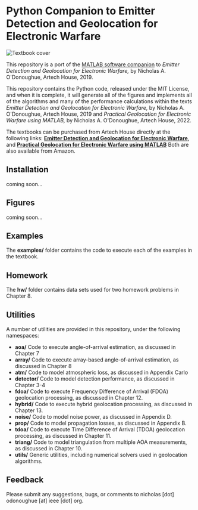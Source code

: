 # Python Companion to Emitter Detection and Geolocation for Electronic Warfare

![Textbook cover](https://us.artechhouse.com/Assets/ProductImages/5645_t.jpg "Emitter Detection and Geolocation for Electronic Warfare")

This repository is a port of the [MATLAB software companion](https://github.com/nodonoughue/emitter-detection-book/) to *Emitter Detection and Geolocation for Electronic Warfare,* by Nicholas A. O'Donoughue, Artech House, 2019.

This repository contains the Python code, released under the MIT License, and when it is complete, it will generate all of the figures and implements all of the algorithms and many of the performance calculations within the texts *Emitter Detection and Geolocation for Electronic Warfare,* by Nicholas A. O'Donoughue, Artech House, 2019 and *Practical Geolocation for Electronic Warfare using MATLAB,* by Nicholas A. O'Donoughue, Artech House, 2022.

The textbooks can be purchased from Artech House directly at the following links: **[Emitter Detection and Geolocation for Electronic Warfare](https://us.artechhouse.com/Emitter-Detection-and-Geolocation-for-Electronic-Warfare-P2291.aspx)**, and **[Practical Geolocation for Electronic Warfare using MATLAB](https://us.artechhouse.com/Practical-Geolocation-for-Electronic-Warfare-Using-MATLAB-P2292.aspx)** Both are also available from Amazon.

## Installation

coming soon...

## Figures

coming soon...

## Examples
The **examples/** folder contains the code to execute each of the examples in the textbook.

## Homework
The **hw/** folder contains data sets used for two homework problems in Chapter 8.

## Utilities
A number of utilities are provided in this repository, under the following namespaces:

+ **aoa/** Code to execute angle-of-arrival estimation, as discussed in Chapter 7
+ **array/** Code to execute array-based angle-of-arrival estimation, as discussed in Chapter 8
+ **atm/** Code to model atmospheric loss, as discussed in Appendix Carlo
+ **detector/** Code to model detection performance, as discussed in Chapter 3-4
+ **fdoa/** Code to execute Frequency Difference of Arrival (FDOA) geolocation processing, as discussed in Chapter 12.
+ **hybrid/** Code to execute hybrid geolocation processing, as discussed in Chapter 13.
+ **noise/** Code to model noise power, as discussed in Appendix D.
+ **prop/** Code to model propagation losses, as discussed in Appendix B.
+ **tdoa/** Code to execute Time Difference of Arrival (TDOA) geolocation processing, as discussed in Chapter 11.
+ **triang/** Code to model triangulation from multiple AOA measurements, as discussed in Chapter 10.
+ **utils/** Generic utilities, including numerical solvers used in geolocation algorithms.

## Feedback
Please submit any suggestions, bugs, or comments to nicholas [dot] odonoughue [at] ieee [dot] org.
